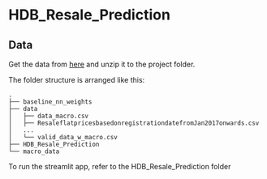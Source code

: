 # HDB_Resale_Prediction

## Data
Get the data from [here](https://drive.google.com/drive/folders/1Fu_8DlarvJ44q3LK3NLzlZxV0ifgKyUS?usp=sharing) and unzip it to the project folder.

The folder structure is arranged like this:

```
.
├── baseline_nn_weights
├── data
│   ├── data_macro.csv
│   ├── ResaleflatpricesbasedonregistrationdatefromJan2017onwards.csv
│   ...
│   └── valid_data_w_macro.csv
├── HDB_Resale_Prediction
└── macro_data
```

To run the streamlit app, refer to the HDB_Resale_Prediction folder